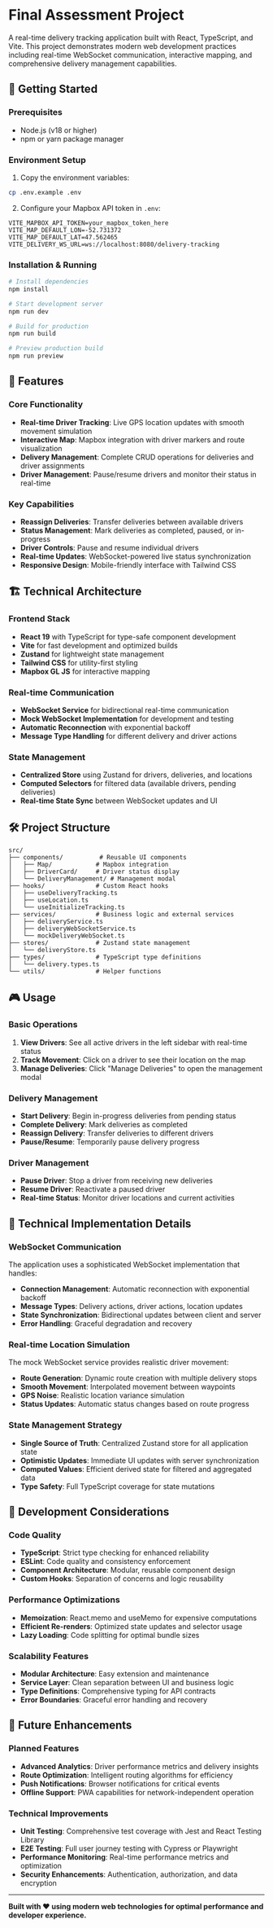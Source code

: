 # Final Assessment Project

A real-time delivery tracking application built with React, TypeScript, and Vite. This project demonstrates modern web development practices including real-time WebSocket communication, interactive mapping, and comprehensive delivery management capabilities.

## 🚦 Getting Started

### Prerequisites
- Node.js (v18 or higher)
- npm or yarn package manager

### Environment Setup
1. Copy the environment variables:
```bash
cp .env.example .env
```

2. Configure your Mapbox API token in `.env`:
```env
VITE_MAPBOX_API_TOKEN=your_mapbox_token_here
VITE_MAP_DEFAULT_LON=-52.731372
VITE_MAP_DEFAULT_LAT=47.562465
VITE_DELIVERY_WS_URL=ws://localhost:8080/delivery-tracking
```

### Installation & Running

```bash
# Install dependencies
npm install

# Start development server
npm run dev

# Build for production
npm run build

# Preview production build
npm run preview
```

## 🚀 Features

### Core Functionality
- **Real-time Driver Tracking**: Live GPS location updates with smooth movement simulation
- **Interactive Map**: Mapbox integration with driver markers and route visualization
- **Delivery Management**: Complete CRUD operations for deliveries and driver assignments
- **Driver Management**: Pause/resume drivers and monitor their status in real-time

### Key Capabilities
- **Reassign Deliveries**: Transfer deliveries between available drivers
- **Status Management**: Mark deliveries as completed, paused, or in-progress
- **Driver Controls**: Pause and resume individual drivers
- **Real-time Updates**: WebSocket-powered live status synchronization
- **Responsive Design**: Mobile-friendly interface with Tailwind CSS

## 🏗️ Technical Architecture

### Frontend Stack
- **React 19** with TypeScript for type-safe component development
- **Vite** for fast development and optimized builds
- **Zustand** for lightweight state management
- **Tailwind CSS** for utility-first styling
- **Mapbox GL JS** for interactive mapping

### Real-time Communication
- **WebSocket Service** for bidirectional real-time communication
- **Mock WebSocket Implementation** for development and testing
- **Automatic Reconnection** with exponential backoff
- **Message Type Handling** for different delivery and driver actions

### State Management
- **Centralized Store** using Zustand for drivers, deliveries, and locations
- **Computed Selectors** for filtered data (available drivers, pending deliveries)
- **Real-time State Sync** between WebSocket updates and UI

## 🛠️ Project Structure

```
src/
├── components/          # Reusable UI components
│   ├── Map/            # Mapbox integration
│   ├── DriverCard/     # Driver status display
│   └── DeliveryManagement/ # Management modal
├── hooks/              # Custom React hooks
│   ├── useDeliveryTracking.ts
│   ├── useLocation.ts
│   └── useInitializeTracking.ts
├── services/           # Business logic and external services
│   ├── deliveryService.ts
│   ├── deliveryWebSocketService.ts
│   └── mockDeliveryWebSocket.ts
├── stores/             # Zustand state management
│   └── deliveryStore.ts
├── types/              # TypeScript type definitions
│   └── delivery.types.ts
└── utils/              # Helper functions
```

## 🎮 Usage

### Basic Operations
1. **View Drivers**: See all active drivers in the left sidebar with real-time status
2. **Track Movement**: Click on a driver to see their location on the map
3. **Manage Deliveries**: Click "Manage Deliveries" to open the management modal

### Delivery Management
- **Start Delivery**: Begin in-progress deliveries from pending status
- **Complete Delivery**: Mark deliveries as completed
- **Reassign Delivery**: Transfer deliveries to different drivers
- **Pause/Resume**: Temporarily pause delivery progress

### Driver Management
- **Pause Driver**: Stop a driver from receiving new deliveries
- **Resume Driver**: Reactivate a paused driver
- **Real-time Status**: Monitor driver locations and current activities

## 🔧 Technical Implementation Details

### WebSocket Communication
The application uses a sophisticated WebSocket implementation that handles:
- **Connection Management**: Automatic reconnection with exponential backoff
- **Message Types**: Delivery actions, driver actions, location updates
- **State Synchronization**: Bidirectional updates between client and server
- **Error Handling**: Graceful degradation and recovery

### Real-time Location Simulation
The mock WebSocket service provides realistic driver movement:
- **Route Generation**: Dynamic route creation with multiple delivery stops
- **Smooth Movement**: Interpolated movement between waypoints
- **GPS Noise**: Realistic location variance simulation
- **Status Updates**: Automatic status changes based on route progress

### State Management Strategy
- **Single Source of Truth**: Centralized Zustand store for all application state
- **Optimistic Updates**: Immediate UI updates with server synchronization
- **Computed Values**: Efficient derived state for filtered and aggregated data
- **Type Safety**: Full TypeScript coverage for state mutations

## 🧪 Development Considerations

### Code Quality
- **TypeScript**: Strict type checking for enhanced reliability
- **ESLint**: Code quality and consistency enforcement
- **Component Architecture**: Modular, reusable component design
- **Custom Hooks**: Separation of concerns and logic reusability

### Performance Optimizations
- **Memoization**: React.memo and useMemo for expensive computations
- **Efficient Re-renders**: Optimized state updates and selector usage
- **Lazy Loading**: Code splitting for optimal bundle sizes

### Scalability Features
- **Modular Architecture**: Easy extension and maintenance
- **Service Layer**: Clean separation between UI and business logic
- **Type Definitions**: Comprehensive typing for API contracts
- **Error Boundaries**: Graceful error handling and recovery

## 🔮 Future Enhancements

### Planned Features
- **Advanced Analytics**: Driver performance metrics and delivery insights
- **Route Optimization**: Intelligent routing algorithms for efficiency
- **Push Notifications**: Browser notifications for critical events
- **Offline Support**: PWA capabilities for network-independent operation

### Technical Improvements
- **Unit Testing**: Comprehensive test coverage with Jest and React Testing Library
- **E2E Testing**: Full user journey testing with Cypress or Playwright
- **Performance Monitoring**: Real-time performance metrics and optimization
- **Security Enhancements**: Authentication, authorization, and data encryption

---

**Built with ❤️ using modern web technologies for optimal performance and developer experience.**